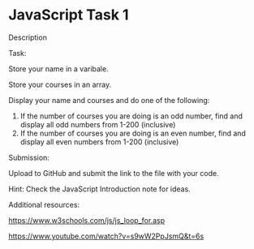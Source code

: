 # JavaScript Task 1


Description

Task: 


Store your name in a varibale. 

Store your courses in an array. 

Display your name and courses and do one of the following: 


1. If the number of courses you are doing is an odd number, find and display all odd numbers from 1-200 (inclusive)
2. If the number of courses you are doing is an even number, find and display all even numbers from 1-200 (inclusive)

Submission: 


Upload to GitHub and submit the link to the file with your code. 

Hint: Check the JavaScript Introduction note for ideas. 

Additional resources: 


https://www.w3schools.com/js/js_loop_for.asp

https://www.youtube.com/watch?v=s9wW2PpJsmQ&t=6s



